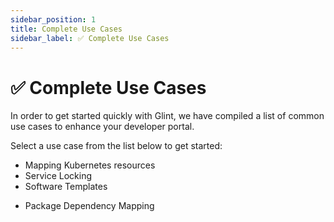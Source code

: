 ```yaml
---
sidebar_position: 1
title: Complete Use Cases
sidebar_label: ✅ Complete Use Cases
---
```


# ✅ Complete Use Cases

In order to get started quickly with Glint, we have compiled a list of common use cases to enhance your developer portal.

Select a use case from the list below to get started:

<!-- - [Software Development Lifecycle (SLDC) -->

- Mapping Kubernetes resources
- Service Locking
- Software Templates
<!-- - IaC Templates -->
- Package Dependency Mapping
